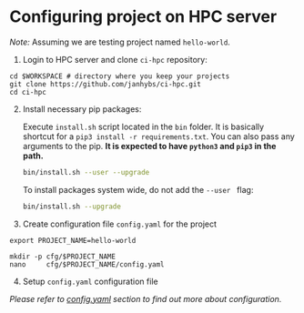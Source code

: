 # Configuring project on HPC server
*Note:* Assuming we are testing project named `hello-world`.

1. Login to HPC server and clone `ci-hpc` repository:
```shell
cd $WORKSPACE # directory where you keep your projects
git clone https://github.com/janhybs/ci-hpc.git
cd ci-hpc
```

2. Install necessary pip packages:
  
   Execute `install.sh` script located in the `bin` folder.
   It is basically shortcut for a `pip3 install -r requirements.txt`. You
   can also pass any arguments to the pip.
   **It is expected to have `python3` and `pip3` in the path.**
   ```bash
   bin/install.sh --user --upgrade
   ```
   To install packages system wide, do not add the `--user ` flag:
   ```bash
   bin/install.sh --upgrade
   ```
  
3. Create configuration file `config.yaml` for the project
```shell
export PROJECT_NAME=hello-world

mkdir -p cfg/$PROJECT_NAME
nano     cfg/$PROJECT_NAME/config.yaml
```

4. Setup `config.yaml` configuration file 

*Please refer to [config.yaml](config.yaml.html) section to find out more
about configuration.*
